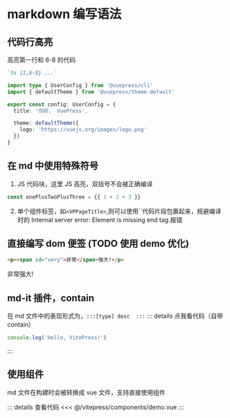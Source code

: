 # markdown 编写语法

## 代码行高亮

高亮第一行和 6-8 的代码

```md
`ts {1,6-8} ...`
```

```ts {1,6-8}
import type { UserConfig } from '@vuepress/cli'
import { defaultTheme } from '@vuepress/theme-default'

export const config: UserConfig = {
  title: '你好， VuePress',

  theme: defaultTheme({
    logo: 'https://vuejs.org/images/logo.png'
  })
}
```

## 在 md 中使用特殊符号

1. JS 代码块，这里 JS 高亮，双括号不会被正确编译

```js
const onePlusTwoPlusThree = {{ 1 + 2 + 3 }}
```

2. 单个组件标签，如`<VPPageTitle>`,则可以使用``代码片段包裹起来，规避编译时的 Internal server error: Element is missing end tag.报错

## 直接编写 dom 便签 (TODO 使用 demo 优化)

```html
<p><span id="very">非常</span>强大!</p>
```

<p><span id="very">非常</span>强大!</p>

## md-it 插件，contain

在 md 文件中的表现形式为，`:::[type] desc  :::`
::: details 点我看代码（自带 contain）

```js
console.log('Hello, VitePress!')
```

:::

## 使用组件

md 文件在构建时会被转换成 vue 文件，支持直接使用组件

<script setup>
import ModalDemo from './components/demo.vue'
</script>
<ModalDemo />

::: details 查看代码
<<< @/vitepress/components/demo.vue
:::

